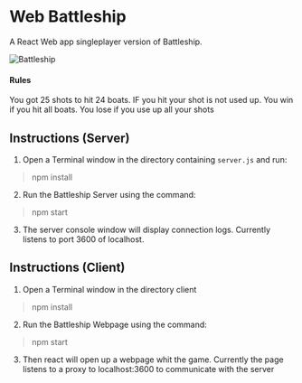 # Web Battleship
 A  React Web app singleplayer version of Battleship.
 
 ![Battleship](https://cdn.discordapp.com/attachments/406114988504252419/1064605468372250724/image.png)

#### Rules

You got 25 shots to hit 24 boats. IF you hit your shot is not used up. You win if you hit all boats. You lose if you use up all your shots


## Instructions (Server)
1. Open a Terminal window in the directory containing `server.js` and run:
> npm install
2. Run the Battleship Server using the command:
> npm start
3. The server console window will display connection logs. Currently listens to port 3600 of localhost.

## Instructions (Client)
1. Open a Terminal window in the directory client
> npm install
2. Run the Battleship Webpage using the command:
> npm start
3. Then react will open up a webpage whit the game. Currently the page listens to a proxy to localhost:3600 to communicate with the server
